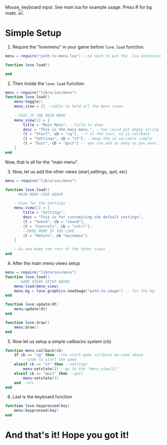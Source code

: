 Mouse, keyboard input.
See main.lua for example usage.
Press R for bg roate.
<img src="https://github.com/josefnpat/lovemenu/raw/master/screenshot.png" />



# Simple Setup

1. Require the "lovemenu" in your game before `love.load` function.
```lua
menu = require("path-to-menu.lua") --no need to put the .lua extension

function love.load()

end
```
2. Then inside the `love.load` function:
```lua
menu = require("libraries/menu")
function love.load()
	menu:toggle()
	menu_view = {} --table to hold all the menu views
	
	--THIS IS THE MAIN MENU
	menu_view[1] = {
		title = "Main Menu", --Title to show
		desc = "This is the main menu.", --You could put empty string if you dont want to show anything
		{t = "Start", cb = "sg"}, --t is the text, cb is callback
		{t = "Settings", cb = "st"}, --keep the cb variable simple
		{t = "Quit", cb = "quit"} -- you can add as many as you want.
	}
end
```
Now, that is all for the "main menu". 

3. Now, let us add the other views (start,settings, quit, etc)
```lua
menu = require("libraries/menu")

function love.load()
	--MAIN MENU CODE ABOVE

	--View for the Settings
	menu_view[2] = {
		title = "Settings",
		desc = "This is for customizing the default settings",
		{t = "Sound", cb = "sound"},
		{t = "Controls", cb = "cntrl"},
		--MAKE MORE IF YOU LIKE
		{t = "Return", cb "mainmenu"}
	}

	--Go and make the rest of the other views
end
```

4. After the main menu views setup
```lua
menu = require("libraries/menu")
function love.load()
	-- GAME VIEWS SETUP ABOVE
	menu:load(menu_view) 
	menu.bg = love.graphics.newImage("path-to-image") -- for the bg
end

function love.update(dt)
	menu:update(dt)
end

function love.draw()
	menu:draw() 
end
```

5. Now let us setup a simple callbacks system (cb)
```lua
function menu:callback(cb)
	if cb == "sg" then --the start game callback we used above
		--code to start the game
	elseif cb == "st" then --settings
		menu:setstate(2) --go to the "menu_view[2]"
	elseif cb == "quit" then --quit
		menu:setstate(3)
	end --etc
end
```
6. Last is the keyboard function
```lua
function love.keypressed(key)
	menu:keypressed(key)
end
```

# And that's it! Hope you got it!
























